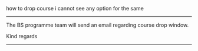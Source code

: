 how to drop course i cannot see any option for the same



---

The BS programme team will send an email regarding course drop window.

Kind regards



---


